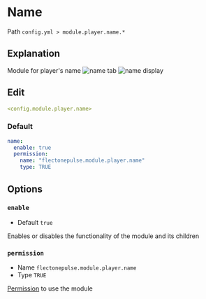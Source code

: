 # Name
Path `config.yml > module.player.name.*`

## Explanation
Module for player's name
![name tab](/nametab.png)
![name display](/namedisplay.png)

## Edit
```yaml
<config.module.player.name>
```

### Default
```yaml
name:
  enable: true
  permission:
    name: "flectonepulse.module.player.name"
    type: TRUE
```

## Options

### `enable`
- Default `true`

Enables or disables the functionality of the module and its children

### `permission`
- Name `flectonepulse.module.player.name`
- Type `TRUE`

[Permission](/en/config/module/#explanation) to use the module